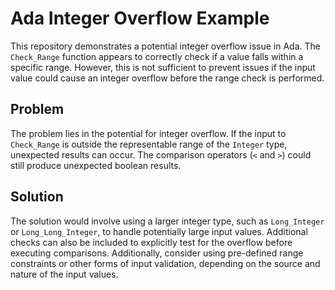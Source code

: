 # Ada Integer Overflow Example

This repository demonstrates a potential integer overflow issue in Ada.  The `Check_Range` function appears to correctly check if a value falls within a specific range. However, this is not sufficient to prevent issues if the input value could cause an integer overflow before the range check is performed.

## Problem

The problem lies in the potential for integer overflow. If the input to `Check_Range` is outside the representable range of the `Integer` type, unexpected results can occur. The comparison operators (`<` and `>`) could still produce unexpected boolean results.

## Solution

The solution would involve using a larger integer type, such as `Long_Integer` or `Long_Long_Integer`, to handle potentially large input values.  Additional checks can also be included to explicitly test for the overflow before executing comparisons.  Additionally, consider using pre-defined range constraints or other forms of input validation, depending on the source and nature of the input values.
